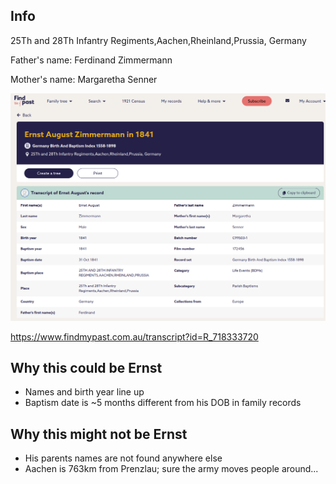 ## Info

25Th and 28Th Infantry Regiments,Aachen,Rheinland,Prussia, Germany

Father's name: Ferdinand Zimmermann

Mother's name: Margaretha Senner

![record](./1841%20Ernst%20August%20Zimmermann.png)

https://www.findmypast.com.au/transcript?id=R_718333720

## Why this could be Ernst

* Names and birth year line up
* Baptism date is ~5 months different from his DOB in family records

## Why this might not be Ernst

* His parents names are not found anywhere else
* Aachen is 763km from Prenzlau; sure the army moves people around...
